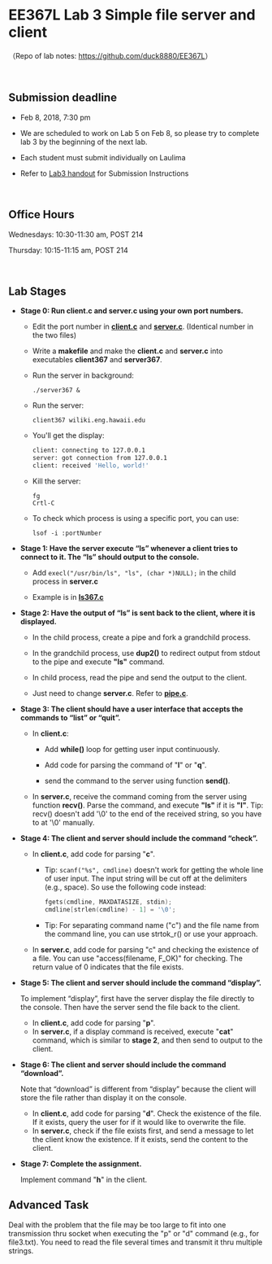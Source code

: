 # EE367L Lab 3 Simple file server and client

（Repo of lab notes: <https://github.com/duck8880/EE367L>）

​    


## Submission deadline

  - Feb 8, 2018, 7:30 pm
  - We are scheduled to work on Lab 5 on Feb 8, so please try to complete lab 3 by the beginning of the next lab.
  - Each student must submit individually on Laulima
  - Refer to [Lab3 handout](https://laulima.hawaii.edu/access/content/attachment/MAN.80605.201830/Assignments/d4d19636-a0e6-4b23-be7d-3e438392b486/EE367Lab3-v2.pdf) for Submission Instructions

    ​

## Office Hours
  Wednesdays: 10:30-11:30 am, POST 214   

  Thursday: 10:15-11:15 am, POST 214

​    


## Lab Stages
- **Stage 0: Run client.c and server.c using your own port numbers.** 

  - Edit the port number in [**client.c**](https://laulima.hawaii.edu/access/content/attachment/MAN.80605.201830/Assignments/e92b962a-6f04-47a7-91a4-a36045c8696d/client.c) and [**server.c**](https://laulima.hawaii.edu/access/content/attachment/MAN.80605.201830/Assignments/3b552893-8336-4d52-b736-587a0b60d3c3/server.c). (Identical number in the two files)

  - Write a **makefile** and make the **client.c** and **server.c** into executables **client367** and **server367**.

  - Run the server in background:   

     `./server367 &`  

  - Run the server: 

    `client367 wiliki.eng.hawaii.edu`

  - You'll get the display:

    ```bash
    client: connecting to 127.0.0.1
    server: got connection from 127.0.0.1
    client: received 'Hello, world!'
    ```

  - Kill the server:

     `fg`  
     `Crtl-C`

  - To check which process is using a specific port, you can use:

     `lsof -i :portNumber`

- **Stage 1: Have the server execute “ls” whenever a client tries to connect to it. The “ls” should output to the console.**

  - Add `execl("/usr/bin/ls", "ls", (char *)NULL);` in the child process in **server.c**

  - Example is in [**ls367.c**](https://laulima.hawaii.edu/access/content/attachment/MAN.80605.201830/Assignments/a1db3538-c01b-4a10-b2b7-360929b20cb8/ls367.c)

- **Stage 2: Have the output of “ls” is sent back to the client, where it is displayed.**  

  - In the child process, create a pipe and fork a grandchild process.

  - In the grandchild process, use **dup2()** to redirect output from stdout to the pipe and execute **"ls"** command.

  - In child process, read the pipe and send the output to the client.

  - Just need to change **server.c**. Refer to [**pipe.c**](https://laulima.hawaii.edu/access/content/attachment/MAN.80605.201830/Assignments/acd131e2-ee40-4048-a614-a8212e8f3571/pipe.c).

- **Stage 3: The client should have a user interface that accepts the commands to “list” or “quit”.**

  - In **client.c**: 

    - Add **while()** loop for getting user input continuously.

    - Add code for parsing the command of "**l**" or "**q**".

    - send the command to the server using function **send()**.

  - In **server.c**, receive the command coming from the server using function **recv()**. Parse the command, and execute **"ls"** if it is **"l"**. Tip: recv() doesn't add '\0' to the end of the received string, so you have to at '\0' manually.

- **Stage 4: The client and server should include the command “check”.**

  - In **client.c**, add code for parsing "**c**". 

    - Tip: `scanf("%s", cmdline)` doesn't work for getting the whole line of user input. The input string will be cut off at the delimiters (e.g., space). So use the following code instead:

      ``` c
      fgets(cmdline, MAXDATASIZE, stdin);
      cmdline[strlen(cmdline) - 1] = '\0';
      ```

    - Tip: For separating command name ("c") and the file name from the command line, you can use strtok_r() or use your approach.

  - In **server.c**, add code for parsing "c" and checking the existence of a file. You can use "access(filename, F_OK)" for checking. The return value of 0 indicates that the file exists.

- **Stage 5: The client and server should include the command “display”.** 

  To implement “display”, first have the server display the file directly to the console. Then have the server send the file back to the client.

  - In **client.c**, add code for parsing "**p**".
  - In **server.c**, if a display command is received, execute "**cat**" command, which is similar to **stage 2**, and then send to output to the client. 

- **Stage 6: The client and server should include the command “download”.**

  Note that “download” is different from “display” because the client will store the file rather than display it on the console.

  - In **client.c**, add code for parsing "**d**". Check the existence of the file. If it exists, query the user for if it would like to overwrite the file.
  - In **server.c**, check if the file exists first, and send a message to let the client know the existence. If it exists, send the content to the client.

- **Stage 7: Complete the assignment.**

  Implement command "**h**" in the client.




## Advanced Task

Deal with the problem that the file may be too large to fit into one transmission thru socket when executing the "p" or "d" command (e.g., for file3.txt). You need to read the file several times and transmit it thru multiple strings.